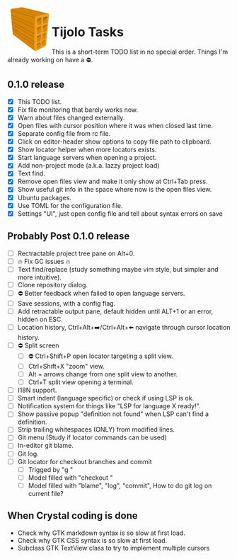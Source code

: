 <img align="left" src="./icons/tijolo.svg" width="100" height="100" />

# Tijolo Tasks

This is a short-term TODO list in no special order. Things I'm already working on have a :no_entry:.

## 0.1.0 release

- [x] This TODO list.
- [x] Fix file monitoring that barely works now.
- [x] Warn about files changed externally.
- [x] Open files with cursor position where it was when closed last time.
- [x] Separate config file from rc file.
- [x] Click on editor-header show options to copy file path to clipboard.
- [x] Show locator helper when more locators exists.
- [x] Start language servers when opening a project.
- [x] Add non-project mode (a.k.a. lazzy project load)
- [x] Text find.
- [x] Remove open files view and make it only show at Ctrl+Tab press.
- [x] Show useful git info in the space where now is the open files view.
- [x] Ubuntu packages.
- [x] Use TOML for the configuration file.
- [x] Settings "UI", just open config file and tell about syntax errors on save

## Probably Post 0.1.0 release

- [ ] Rectractable project tree pane on Alt+0.
- [ ] :fire: Fix GC issues :fire:
- [ ] Text find/replace (study something maybe vim style, but simpler and more intuitive).
- [ ] Clone repository dialog.
- [ ] :no_entry: Better feedback when failed to open language servers.
- [ ] Save sessions, with a config flag.
- [ ] Add retractable output pane, default hidden until ALT+1 or an error, hidden on ESC.
- [ ] Location history, Ctrl+Alt+➡️/Ctrl+Alt+⬅️ navigate through cursor location history.
- [ ] :no_entry: Split screen
  - [ ] :no_entry: Ctrl+Shift+P open locator targeting a split view.
  - [ ] Ctrl+Shift+X "zoom" view.
  - [ ] Alt + arrows change from one split view to another.
  - [ ] Ctrl+T split view opening a terminal.
- [ ] I18N support.
- [ ] Smart indent (language specific) or check if using LSP is ok.
- [ ] Notification system for things like "LSP for language X ready!".
- [ ] Show passive popup "definition not found" when LSP can't find a definition.
- [ ] Strip trailing whitespaces (ONLY) from modified lines.
- [ ] Git menu (Study if locator commands can be used)
- [ ] In-editor git blame.
- [ ] Git log.
- [ ] Git locator for checkout branches and commit
  - [ ] Trigged by "g "
  - [ ] Model filled with "checkout <branch>"
  - [ ] Model filled with "blame", "log", "commit", How to do git log on current file?

## When Crystal coding is done

- Check why GTK markdown syntax is so slow at first load.
- Check why GTK CSS syntax is so slow at first load.
- Subclass GTK TextView class to try to implement multiple cursors
